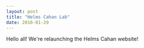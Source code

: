```yaml
---
layout: post
title: "Helms Cahan Lab"
date: 2016-01-29
---
```


Hello all! We're relaunching the Helms Cahan website!